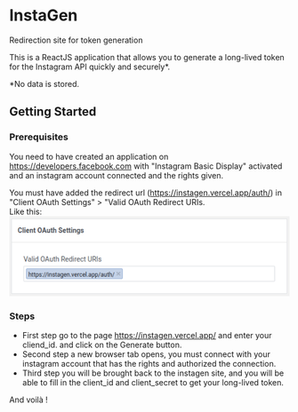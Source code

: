 # InstaGen
Redirection site for token generation

This is a ReactJS application that allows you to generate a long-lived token for the Instagram API quickly and securely*.

*No data is stored.

## Getting Started

### Prerequisites
You need to have created an application on https://developers.facebook.com with "Instagram Basic Display" activated and an instagram account connected and the rights given.

You must have added the redirect url (https://instagen.vercel.app/auth/) in "Client OAuth Settings" > "Valid OAuth Redirect URIs.      
Like this:      
![redirect uri](https://raw.githubusercontent.com/Nekall/InstaGen/main/src/assets/image/redirect-uri.png)

### Steps

- First step go to the page https://instagen.vercel.app/ and enter your cliend_id. and click on the Generate button.
- Second step a new browser tab opens, you must connect with your instagram account that has the rights and authorized the connection.
- Third step you will be brought back to the instagen site, and you will be able to fill in the client_id and client_secret to get your long-lived token.

And voilà !
